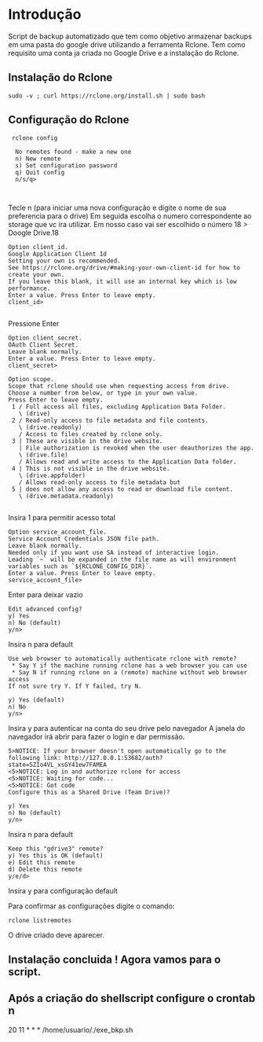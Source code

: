 # Introdução

Script de backup automatizado que tem como objetivo armazenar backups em uma pasta do google drive utilizando a ferramenta Rclone.
Tem como requisito uma conta ja criada no Google Drive e a instalação do Rclone. 


## Instalação do Rclone

```
sudo -v ; curl https://rclone.org/install.sh | sudo bash

```

## Configuração do Rclone

```
 rclone config
  
  No remotes found - make a new one
  n) New remote
  s) Set configuration password
  q) Quit config
  n/s/q> 
  
 
```
 Tecle n (para iniciar uma nova configuração e digite o nome de sua preferencia para o drive)
 Em seguida escolha o numero correspondente ao storage que vc ira utilizar. Em nosso caso vai ser escolhido o número 18 > Doogle Drive.18

```
Option client_id.
Google Application Client Id
Setting your own is recommended.
See https://rclone.org/drive/#making-your-own-client-id for how to create your own.
If you leave this blank, it will use an internal key which is low performance.
Enter a value. Press Enter to leave empty.
client_id> 
 
```
Pressione Enter
 
```
Option client_secret.
OAuth Client Secret.
Leave blank normally.
Enter a value. Press Enter to leave empty.
client_secret> 
```

```
Option scope.
Scope that rclone should use when requesting access from drive.
Choose a number from below, or type in your own value.
Press Enter to leave empty.
 1 / Full access all files, excluding Application Data Folder.
   \ (drive)
 2 / Read-only access to file metadata and file contents.
   \ (drive.readonly)
   / Access to files created by rclone only.
 3 | These are visible in the drive website.
   | File authorization is revoked when the user deauthorizes the app.
   \ (drive.file)
   / Allows read and write access to the Application Data folder.
 4 | This is not visible in the drive website.
   \ (drive.appfolder)
   / Allows read-only access to file metadata but
 5 | does not allow any access to read or download file content.
   \ (drive.metadata.readonly)


```
Insira 1 para permitir acesso total 
```
Option service_account_file.
Service Account Credentials JSON file path.
Leave blank normally.
Needed only if you want use SA instead of interactive login.
Leading `~` will be expanded in the file name as will environment variables such as `${RCLONE_CONFIG_DIR}`.
Enter a value. Press Enter to leave empty.
service_account_file>
```
Enter para deixar vazio

```
Edit advanced config?
y) Yes
n) No (default)
y/n> 
```
Insira n para default
```
Use web browser to automatically authenticate rclone with remote?
 * Say Y if the machine running rclone has a web browser you can use
 * Say N if running rclone on a (remote) machine without web browser access
If not sure try Y. If Y failed, try N.

y) Yes (default)
n) No
y/n> 
```
Insira y para autenticar na conta do seu drive pelo navegador
A janela do navegador irá abrir para fazer o login e dar permissão.

```
5>NOTICE: If your browser doesn't open automatically go to the following link: http://127.0.0.1:53682/auth?state=SZIo4VL_xsGY41ew7FAMEA
<5>NOTICE: Log in and authorize rclone for access
<5>NOTICE: Waiting for code...
<5>NOTICE: Got code
Configure this as a Shared Drive (Team Drive)?

y) Yes
n) No (default)
y/n>

```
Insira n para default

```
Keep this "gdrive3" remote?
y) Yes this is OK (default)
e) Edit this remote
d) Delete this remote
y/e/d>
```
Insira y para configuração default

Para confirmar as configurações digite o comando:

```
rclone listremotes

```
O drive criado deve aparecer.




## Instalação concluida ! Agora vamos para o script.



## Após a criação do shellscript configure o crontab n
20 11 * * * /home/usuario/./exe_bkp.sh
